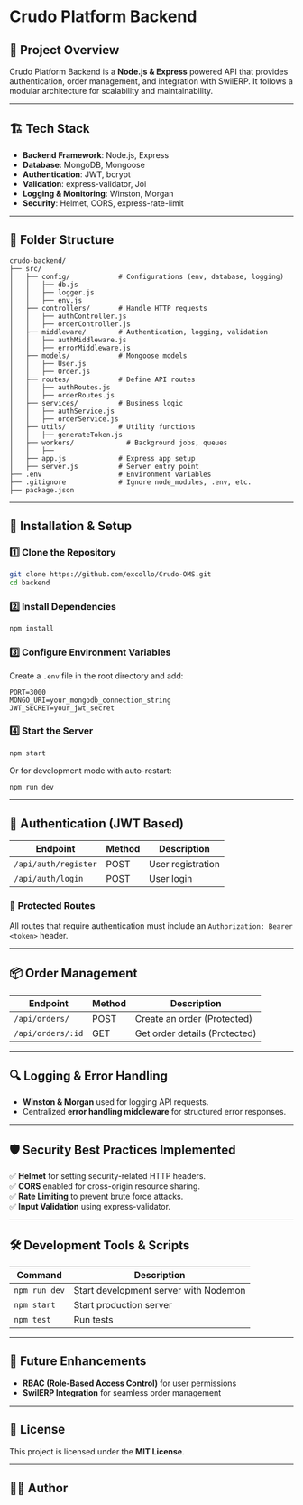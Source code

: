 # Crudo Platform Backend

## 📌 Project Overview
Crudo Platform Backend is a **Node.js & Express** powered API that provides authentication, order management, and integration with SwilERP. It follows a modular architecture for scalability and maintainability.

---

## 🏗️ Tech Stack
- **Backend Framework**: Node.js, Express
- **Database**: MongoDB, Mongoose
- **Authentication**: JWT, bcrypt
- **Validation**: express-validator, Joi
- **Logging & Monitoring**: Winston, Morgan
- **Security**: Helmet, CORS, express-rate-limit

---

## 📂 Folder Structure
```
crudo-backend/
├── src/
│   ├── config/            # Configurations (env, database, logging)
│   │   ├── db.js
│   │   ├── logger.js
│   │   ├── env.js
│   ├── controllers/       # Handle HTTP requests
│   │   ├── authController.js
│   │   ├── orderController.js
│   ├── middleware/        # Authentication, logging, validation
│   │   ├── authMiddleware.js
│   │   ├── errorMiddleware.js
│   ├── models/            # Mongoose models
│   │   ├── User.js
│   │   ├── Order.js
│   ├── routes/            # Define API routes
│   │   ├── authRoutes.js
│   │   ├── orderRoutes.js
│   ├── services/          # Business logic
│   │   ├── authService.js
│   │   ├── orderService.js
│   ├── utils/             # Utility functions
│   │   ├── generateToken.js
│   ├── workers/             # Background jobs, queues
│   │   ├── 
│   ├── app.js             # Express app setup
│   ├── server.js          # Server entry point
├── .env                   # Environment variables
├── .gitignore             # Ignore node_modules, .env, etc.
├── package.json
```

---

## 🚀 Installation & Setup

### 1️⃣ Clone the Repository
```sh
git clone https://github.com/excollo/Crudo-OMS.git
cd backend
```

### 2️⃣ Install Dependencies
```sh
npm install
```

### 3️⃣ Configure Environment Variables
Create a `.env` file in the root directory and add:
```
PORT=3000
MONGO_URI=your_mongodb_connection_string
JWT_SECRET=your_jwt_secret
```

### 4️⃣ Start the Server
```sh
npm start
```
Or for development mode with auto-restart:
```sh
npm run dev
```

---

## 🔑 Authentication (JWT Based)
| Endpoint       | Method | Description |
|--------------|--------|------------------|
| `/api/auth/register` | POST | User registration |
| `/api/auth/login` | POST | User login |

### 🔐 **Protected Routes**
All routes that require authentication must include an `Authorization: Bearer <token>` header.

---

## 📦 Order Management
| Endpoint       | Method | Description |
|--------------|--------|------------------|
| `/api/orders/` | POST | Create an order (Protected) |
| `/api/orders/:id` | GET | Get order details (Protected) |

---

## 🔍 Logging & Error Handling
- **Winston & Morgan** used for logging API requests.
- Centralized **error handling middleware** for structured error responses.

---

## 🛡️ Security Best Practices Implemented
✅ **Helmet** for setting security-related HTTP headers.  
✅ **CORS** enabled for cross-origin resource sharing.  
✅ **Rate Limiting** to prevent brute force attacks.  
✅ **Input Validation** using express-validator.  

---

## 🛠️ Development Tools & Scripts
| Command | Description |
|--------------|------------------|
| `npm run dev` | Start development server with Nodemon |
| `npm start` | Start production server |
| `npm test` | Run tests |

---

## 📢 Future Enhancements
- **RBAC (Role-Based Access Control)** for user permissions
- **SwilERP Integration** for seamless order management

---

## 📄 License
This project is licensed under the **MIT License**.

---

## 👨‍💻 Author


